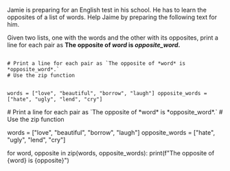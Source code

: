 Jamie is preparing for an English test in his school. He has to learn the opposites of a list of words. Help Jaime by preparing the following text for him.

Given two lists, one with the words and the other with its opposites, print a line for each pair as **The opposite of *word* is *opposite_word*.**

<codeblock language="python" type="exercise" testMode="fixedInput">
<code>
# Print a line for each pair as `The opposite of *word* is *opposite_word*.`
# Use the zip function

words = ["love", "beautiful", "borrow", "laugh"]
opposite_words = ["hate", "ugly", "lend", "cry"]
</code>

<solution>
# Print a line for each pair as `The opposite of *word* is *opposite_word*.`
# Use the zip function

words = ["love", "beautiful", "borrow", "laugh"]
opposite_words = ["hate", "ugly", "lend", "cry"]

for word, opposite in zip(words, opposite_words):
  print(f"The opposite of {word} is {opposite}")
</solution>
</codeblock>